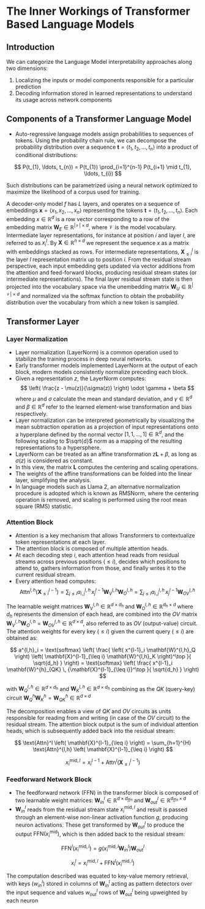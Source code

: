 # The Inner Workings of Transformer Based Language Models

## Introduction

We can categorize the Language Model interpretability approaches along two dimensions: 

1. Localizing the inputs or model components responsible for a particular prediction
2. Decoding information stored in learned representations to understand its usage across network components

## Components of a Transformer Language Model

- Auto-regressive language models assign probabilities to sequences of tokens. Using the probability chain rule, we can decompose the probability distribution over a sequence $\mathbf{t} = \langle t_{1}, t_{2}, \ldots, t_{n} \rangle$ into a product of conditional distributions:

$$
P(t_{1}, \ldots, t_{n}) = P(t_{1}) \prod_{i=1}^{n-1} P(t_{i+1} \mid t_{1}, \ldots, t_{i})
$$

Such distributions can be parametrized using a neural network optimized to maximize the likelihood of a corpus used for training.

A decoder-only model $f$ has $L$ layers, and operates on a sequence of embeddings $\mathbf{x} = \langle x_{1}, x_{2}, \ldots, x_{n} \rangle$ representing the tokens $\mathbf{t} = \langle t_{1}, t_{2}, \ldots, t_{n} \rangle$. Each embedding $x \in \mathbb{R}^d$ is a row vector corresponding to a row of the embedding matrix $\mathbf{W}_E \in \mathbb{R}^{|\mathcal{V}| \times d}$, where $\mathcal{V}$ is the model vocabulary. Intermediate layer representations, for instance at position $i$ and layer $l$, are referred to as $x_i^l$. By $\mathbf{X} \in \mathbb{R}^{n \times d}$ we represent the sequence $x$ as a matrix with embeddings stacked as rows. For intermediate representations, $\mathbf{X}_{\leq i}^l$ is the layer $l$ representation matrix up to position $i$. From the residual stream perspective, each input embedding gets updated via vector additions from the attention and feed-forward blocks, producing residual stream states (or intermediate representations). The final layer residual stream state is then projected into the vocabulary space via the unembedding matrix $\mathbf{W}_U \in \mathbb{R}^{|\mathcal{V}| \times d}$ and normalized via the softmax function to obtain the probability distribution over the vocabulary from which a new token is sampled.

## Transformer Layer

### Layer Normalization

- Layer normalization (LayerNorm) is a common operation used to stabilize the training process in deep neural networks.
- Early transformer models implemented LayerNorm at the output of each block, modern models consistently normalize preceding each block.
- Given a representation $z$, the LayerNorm computes: 
$$
\left( \frac{z - \mu(z)}{\sigma(z)} \right) \odot \gamma + \beta
$$
where $\mu$ and $\sigma$ calculate the mean and standard deviation, and $\gamma \in \mathbb{R}^d$ and $\beta \in \mathbb{R}^d$ refer to the learned element-wise transformation and bias respectively.
- Layer normalization can be interpreted geometrically by visualizing the mean subtraction operation as a projection of input representations onto a hyperplane defined by the normal vector $[1, 1, \ldots, 1] \in \mathbb{R}^d$, and the following scaling to $\sqrt{d}$ norm as a mapping of the resulting representations to a hypersphere.
- LayerNorm can be treated as an affine transformation $z\mathbf{L} + \beta$, as long as $\sigma(z)$ is considered as constant.
- In this view, the matrix $\mathbf{L}$ computes the centering and scaling operations.
- The weights of the affine transformations can be folded into the linear layer, simplifying the analysis.
- In language models such as Llama 2, an alternative normalization procedure is adopted which is known as RMSNorm, where the centering operation is removed, and scaling is performed using the root mean square (RMS) statistic.

### Attention Block

- Attention is a key mechanism that allows Transformers to contextualize token representations at each layer.
- The attention block is composed of multiple attention heads.
- At each decoding step $i$, each attention head reads from residual streams across previous positions ($\leq i$), decides which positions to attend to, gathers information from those, and finally writes it to the current residual stream.
- Every attention head computes:
$$
\text{Attn}^{l,h}\left(\mathbf{X}^{l-1}_{\leq i}\right) = \sum_{j \leq i} a^{l,h}_{i,j} \, x^{l-1}_j \mathbf{W}^{l,h}_V \mathbf{W}^{l,h}_O
= \sum_{j \leq i} a^{l,h}_{i,j} \, x^{l-1}_j \mathbf{W}^{l,h}_{OV}
$$

The learnable weight matrices $\mathbf{W}^{l, h}_V \in \mathbb{R}^{d \times d_h}$ and $\mathbf{W}_O^{l, h} \in \mathbb{R}^{d_h \times d}$ where $d_h$ represents the dimension of each head, are combined into the $OV$ matrix $\mathbf{W}_V^{l, h} \mathbf{W}^{l, h}_O = \mathbf{W}^{l, h}_{OV} \in \mathbb{R}^{d \times d}$, also referred to as $OV$ (output-value) circuit. The attention weights for every key ($\leq i$) given the current query ($\leq i$) are obtained as: 

$$
a^{l,h}_i = \text{softmax} \left( \frac{ \left( x^{l-1}_i \mathbf{W}^{l,h}_Q \right) \left( \mathbf{X}^{l-1}_{\leq i} \mathbf{W}^{l,h}_K \right)^\top }{ \sqrt{d_h} } \right)
= \text{softmax} \left( \frac{ x^{l-1}_i \mathbf{W}^{h}_{QK} \, {\mathbf{X}^{l-1}_{\leq i}}^\top }{ \sqrt{d_h} } \right)
$$

with $\mathbf{W}^{l, h}_Q \in \mathbb{R}^{d \times d_h}$ and $\mathbf{W}^{l, h}_K \in \mathbb{R}^{d \times d_h}$ combining as the $QK$ (query-key) circuit $\mathbf{W}^{h}_Q \mathbf{W}^{h}_K = \mathbf{W}^{h}_{QK} \in \mathbb{R}^{d \times d}$

The decomposition enables a view of $QK$ and $OV$ circuits as units responsible for reading from and writing (in case of the $OV$ circuit) to the residual stream. The attention block output is the sum of individual attention heads, which is subsequently added back into the residual stream:

$$
\text{Attn}^l \left( \mathbf{X}^{l-1}_{\leq i} \right) 
= \sum_{h=1}^{H} \text{Attn}^{l,h} \left( \mathbf{X}^{l-1}_{\leq i} \right)
$$

$$
x_i^{\text{mid}, l} = x_i^{l-1} + \text{Attn}^l \left( \mathbf{X}^{l-1}_{\leq i} \right)
$$

### Feedforward Network Block
- The feedforward network (FFN) in the transformer block is composed of two learnable weight matrices: $\mathbf{W}^{l}_{in} \in \mathbb{R}^{d \times d_{ffn}}$ and $\mathbf{W}^{l}_{out} \in \mathbb{R}^{d_{ffn} \times d}$
- $\mathbf{W}^{l}_{in}$ reads from the residual stream state $x^{\text{mid}, l}_i$ and result is passed through an element-wise non-linear activation function $g$, producing neuron activations. These get transformed by $\mathbf{W}^l_{out}$ to produce the output $\text{FFN}(x^{\text{mid}}_i)$, which is then added back to the residual stream:

$$
\text{FFN}^l(x^{\text{mid}, l}_i) = g(x^{\text{mid}, l}_i \mathbf{W}^l_{in}) \mathbf{W}^l_{out}
$$

$$
x^l_i = x^{\text{mid}, l}_i + \text{FFN}^l(x^{\text{mid}, l}_i)
$$

The computation described was equated to key-value memory retrieval, with keys ($w^l_{in}$) stored in columns of $\mathbf{W}^l_{in}$ acting as pattern detectors over the input sequence and values $w^l_{out}$ rows of $\mathbf{W}^l_{out}$ being upweighted by each neuron